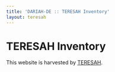 ```yaml
---
title: 'DARIAH-DE :: TERESAH Inventory'
layout: teresah
---
```


# TERESAH Inventory

This website is harvested by [TERESAH](http://teresah.dariah.eu/).

